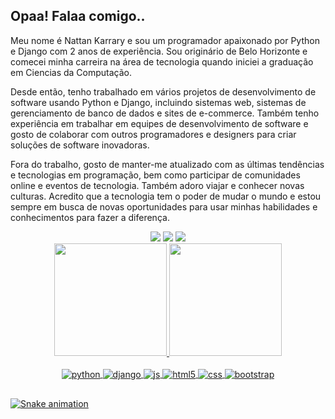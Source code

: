 ## Opaa! Falaa comigo..
Meu nome é Nattan Karrary e sou um programador apaixonado por Python e Django com 2 anos de experiência. Sou originário de Belo Horizonte e comecei minha carreira na área de tecnologia quando iniciei a graduação em Ciencias da Computação.

Desde então, tenho trabalhado em vários projetos de desenvolvimento de software usando Python e Django, incluindo sistemas web, sistemas de gerenciamento de banco de dados e sites de e-commerce. Também tenho experiência em trabalhar em equipes de desenvolvimento de software e gosto de colaborar com outros programadores e designers para criar soluções de software inovadoras.

Fora do trabalho, gosto de manter-me atualizado com as últimas tendências e tecnologias em programação, bem como participar de comunidades online e eventos de tecnologia. Também adoro viajar e conhecer novas culturas. Acredito que a tecnologia tem o poder de mudar o mundo e estou sempre em busca de novas oportunidades para usar minhas habilidades e conhecimentos para fazer a diferença.
<div align="center">  
  <a href="https://instagram.com/karrary" target="_blank"><img src="https://img.shields.io/badge/-Instagram-%23E4405F?style=for-the-badge&logo=instagram&logoColor=white" target="_blank"></a>
  <a href = "mailto:nattanmiranda@gmail.com"><img src="https://img.shields.io/badge/-Gmail-%23333?style=for-the-badge&logo=gmail&logoColor=white" target="_blank"></a>
  <a href="https://www.linkedin.com/in/nattan-karrary-41909313a/" target="_blank"><img src="https://img.shields.io/badge/-LinkedIn-%230077B5?style=for-the-badge&logo=linkedin&logoColor=white" target="_blank"></a>
</div>  
<div align="center">
  <a href="https://github.com/Karrary37">
  <img height="180em" src="https://github-readme-stats.vercel.app/api?username=Karrary37&show_icons=true&theme=dark&include_all_commits=true&count_private=true"/>
  <img height="180em" src="https://github-readme-stats.vercel.app/api/top-langs/?username=Karrary37&layout=compact&langs_count=7&theme=dark"/>
</div>

<div style="display: inline_block" align="center"><br>
  <img align="center" alt="python" src="https://img.shields.io/badge/Python-3776AB?style=for-the-badge&logo=python&logoColor=white" />
  <img align="center" alt="django" src="https://img.shields.io/badge/Django-092E20?style=for-the-badge&logo=django&logoColor=white" />
  <img align="center" alt="js" src="https://img.shields.io/badge/JavaScript-F7DF1E?style=for-the-badge&logo=javascript&logoColor=black" />
  <img align="center" alt="html5" src="https://img.shields.io/badge/HTML5-E34F26?style=for-the-badge&logo=html5&logoColor=white" />
  <img align="center" alt="css" src="https://img.shields.io/badge/CSS3-1572B6?style=for-the-badge&logo=css3&logoColor=white" />
  <img align="center" alt="bootstrap" src="https://img.shields.io/badge/Bootstrap-563D7C?style=for-the-badge&logo=bootstrap&logoColor=white" />
</div>
  
  ##
 
<div> 
 
  ![Snake animation](https://github.com/Karrary37/karrary37/blob/output/github-contribution-grid-snake.svg)
 
</div>
